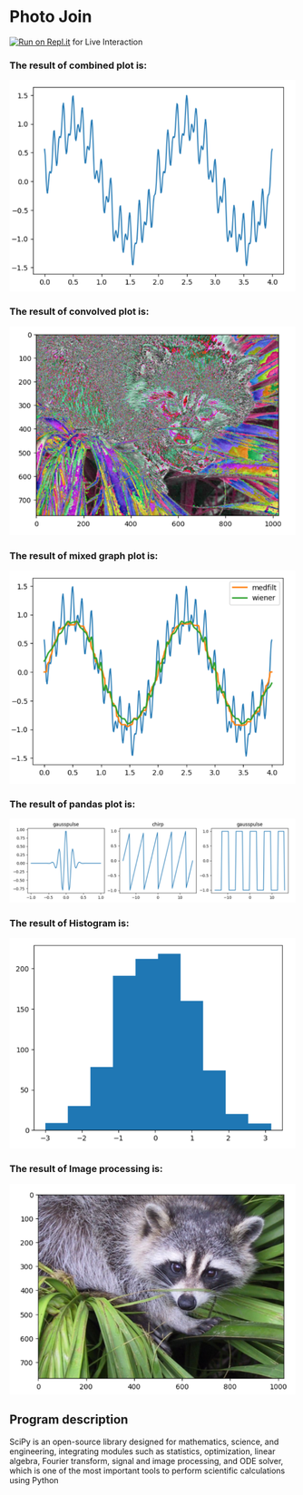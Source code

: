 # Photo Join

[![Run on Repl.it](https://repl.it/badge/github/Grv-Singh/SciPy)](https://repl.it/github/Grv-Singh/SciPy) for Live Interaction

### The result of combined plot is:
![](https://github.com/Grv-Singh/Scipy/blob/master/Combined-Plot.png?raw=true)

### The result of convolved plot is:
![](https://github.com/Grv-Singh/Scipy/blob/master/Convolve-Image-Processing.png?raw=true)

### The result of mixed graph plot is:
![](https://github.com/Grv-Singh/Scipy/blob/master/Graphs-Mixed.png?raw=true)

### The result of pandas plot is:
![](https://github.com/Grv-Singh/Scipy/blob/master/Graphs-Pandas.png?raw=true)

### The result of Histogram is:
![](https://github.com/Grv-Singh/Scipy/blob/master/Histogram.png?raw=true)

### The result of Image processing is:
![](https://github.com/Grv-Singh/Scipy/blob/master/Image-Processing.png?raw=true)

## Program description
 SciPy is an open-source library designed for mathematics, science, and engineering, integrating modules such as statistics, optimization, linear algebra, Fourier transform, signal and image processing, and ODE solver, which is one of the most important tools to perform scientific calculations using Python
